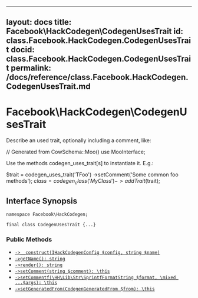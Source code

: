 
***

layout: docs
title: Facebook\\HackCodegen\\CodegenUsesTrait
id: class.Facebook.HackCodegen.CodegenUsesTrait
docid: class.Facebook.HackCodegen.CodegenUsesTrait
permalink: /docs/reference/class.Facebook.HackCodegen.CodegenUsesTrait.md
---







# Facebook\\HackCodegen\\CodegenUsesTrait




Describe an used trait, optionally including a comment, like:




// Generated from CowSchema::Moo()
use MooInterface;




Use the methods codegen_uses_trait[s] to instantiate it. E.g.:




$trait = codegen_uses_trait('TFoo')
->setComment('Some common foo methods');
$class = codegen_class('MyClass')
->addTrait($trait);




## Interface Synopsis




``` Hack
namespace Facebook\HackCodegen;

final class CodegenUsesTrait {...}
```




### Public Methods




+ [` ->__construct(IHackCodegenConfig $config, string $name) `](<class.Facebook.HackCodegen.CodegenUsesTrait.__construct.md>)
+ [` ->getName(): string `](<class.Facebook.HackCodegen.CodegenUsesTrait.getName.md>)
+ [` ->render(): string `](<class.Facebook.HackCodegen.CodegenUsesTrait.render.md>)
+ [` ->setComment(string $comment): \this `](<class.Facebook.HackCodegen.CodegenUsesTrait.setComment.md>)
+ [` ->setCommentf(\HH\Lib\Str\SprintfFormatString $format, \mixed ...$args): \this `](<class.Facebook.HackCodegen.CodegenUsesTrait.setCommentf.md>)
+ [` ->setGeneratedFrom(CodegenGeneratedFrom $from): \this `](<class.Facebook.HackCodegen.CodegenUsesTrait.setGeneratedFrom.md>)